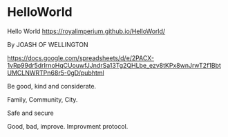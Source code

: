 # HelloWorld
Hello World
https://royalimperium.github.io/HelloWorld/

By JOASH OF WELLINGTON

https://docs.google.com/spreadsheets/d/e/2PACX-1vRp99dr5drIrnoHqCUouwfJJndrSa13Tg2QHLbe_ezv8tKPx8wnJrwT2f1BbtUMCLNWRTPn68r5-0gD/pubhtml

Be good, kind and considerate.

Family, Community, City.

Safe and secure

Good, bad, improve. Improvment protocol.

